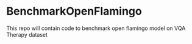 # BenchmarkOpenFlamingo
This repo will contain code to benchmark open flamingo model on VQA Therapy dataset
